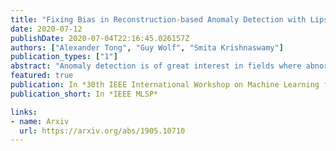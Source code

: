 ```yaml
---
title: "Fixing Bias in Reconstruction-based Anomaly Detection with Lipschitz Discriminators"
date: 2020-07-12
publishDate: 2020-07-04T22:16:45.026157Z
authors: ["Alexander Tong", "Guy Wolf", "Smita Krishnaswamy"]
publication_types: ["1"]
abstract: "Anomaly detection is of great interest in fields where abnormalities need to be identified and corrected (e.g., medicine and finance). Deep learning methods for this task often rely on autoencoder reconstruction error, sometimes in conjunction with other errors. We show that this approach exhibits intrinsic biases that lead to undesirable results. Reconstruction-based methods are sensitive to training-data outliers and simple-to-reconstruct points. Instead, we introduce a new unsupervised Lipschitz anomaly discriminator that does not suffer from these biases. Our anomaly discriminator is trained, similar to the ones used in GANs, to detect the difference between the training data and corruptions of the training data. We show that this procedure successfully detects unseen anomalies with guarantees on those that have a certain Wasserstein distance from the data or corrupted training set. These additions allow us to show improved performance on MNIST, CIFAR10, and health record data."
featured: true
publication: In *30th IEEE International Workshop on Machine Learning for Signal Processing*
publication_short: In *IEEE MLSP*

links:
- name: Arxiv
  url: https://arxiv.org/abs/1905.10710
---
```


